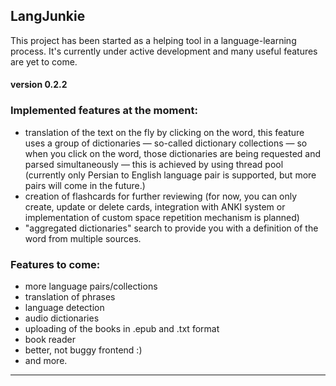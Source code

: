 ## LangJunkie 
This project has been started as a helping tool in a language-learning process. It's currently under active development 
and many useful features are yet to come. 

#### version 0.2.2

### Implemented features at the moment:
* translation of the text on the fly by clicking on the word, 
this feature uses a group of dictionaries — so-called dictionary collections 
— so when you click on the word, those dictionaries are being requested
and parsed simultaneously — this is achieved by using thread pool (currently only Persian to English language pair is supported,
but more pairs will come in the future.)
* creation of flashcards for further reviewing (for now, you can only create, update or delete cards, 
integration with ANKI system or implementation of custom space repetition mechanism is planned) 
* "aggregated dictionaries" search to provide you with a definition of the word from multiple sources. 

### Features to come:
* more language pairs/collections
* translation of phrases
* language detection
* audio dictionaries
* uploading of the books in .epub and .txt format
* book reader
* better, not buggy frontend :)
* and more.

---